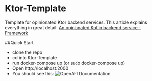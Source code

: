# Ktor-Template
Template for opinionated Ktor backend services. 
This article explains everything in great detail: [An opinionated Kotlin backend service - Framework](https://medium.com/p/87f814e3dffd)

##Quick Start
- clone the repo
- cd into Ktor-Template
- run docker-compose up (or sudo docker-compose up)
- Open http://localhost:2000
- You should see this:
  ![OpenAPI Documentation](https://miro.medium.com/max/474/1*ZyLmoFbpLMX1aqJRAuvRBQ.png)